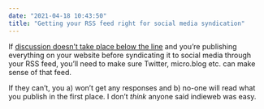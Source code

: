 ```yaml
---
date: "2021-04-18 10:43:50"
title: "Getting your RSS feed right for social media syndication"
---
```


If [discussion doesn’t take place below the line](../../notes/discussion-doesn-t-take-place-in-the-comments) and you’re publishing everything on your website before syndicating it to social media through your RSS feed, you’ll need to make sure Twitter, micro.blog etc. can make sense of that feed.

If they can’t, you a) won’t get any responses and b) no-one will read what you publish in the first place. I don’t _think_ anyone said indieweb was easy.
